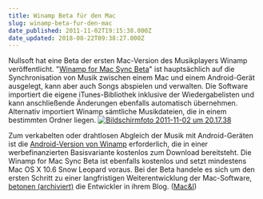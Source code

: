 ```yaml
---
title: Winamp Beta für den Mac
slug: winamp-beta-fur-den-mac
date_published: 2011-11-02T19:15:38.000Z
date_updated: 2018-08-22T09:38:27.000Z
---
```


Nullsoft hat eine Beta der ersten Mac-Version des Musikplayers Winamp veröffentlicht. "[Winamp for Mac Sync Beta](http://www.winamp.com/mac)" ist hauptsächlich auf die Synchronisation von Musik zwischen einem Mac und einem Android-Gerät ausgelegt, kann aber auch Songs abspielen und verwalten. Die Software importiert die eigene iTunes-Bibliothek inklusive der Wiedergabelisten und kann anschließende Änderungen ebenfalls automatisch übernehmen. Alternativ importiert Winamp sämtliche Musikdateien, die in einem bestimmten Ordner liegen.
[![Bildschirmfoto 2011-11-02 um 20.17.38](//picdump.thafaker.de/2011/11/Bildschirmfoto-2011-11-02-um-20.17.38-580x443.png)](http://picdump.thafaker.de/2011/11/Bildschirmfoto-2011-11-02-um-20.17.38.png)

Zum verkabelten oder drahtlosen Abgleich der Musik mit Android-Geräten ist die [Android-Version von Winamp](http://www.winamp.com/android) erforderlich, die in einer werbefinanzierten Basisvariante kostenlos zum Download bereitsteht. Die Winamp for Mac Sync Beta ist ebenfalls kostenlos und setzt mindestens Mac OS X 10.6 Snow Leopard voraus. Bei der Beta handele es sich um den ersten Schritt zu einer langfristigen Weiterentwicklung der Mac-Software, [betonen (archiviert)](http://web.archive.org/web/20111106203452/http://blog.winamp.com:80/2011/10/26/introducing-winamp-for-mac-sync-beta) die Entwickler in ihrem Blog. ([Mac&I](http://www.heise.de/mac-and-i/meldung/Beta-Winamp-fuer-den-Mac-1370545.html))
